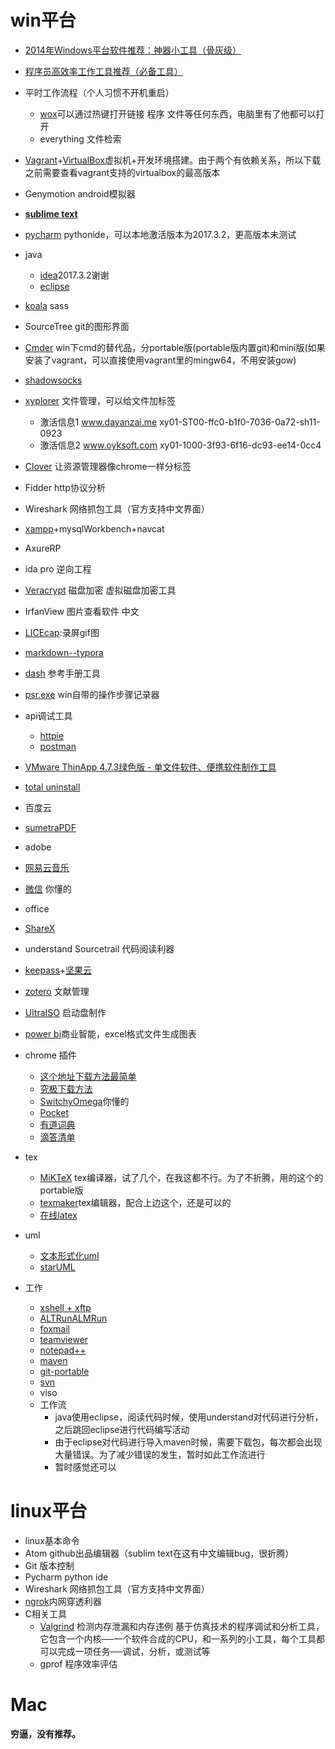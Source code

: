 # win平台

* [2014年Windows平台软件推荐：神器小工具（骨灰级）](http://www.tuicool.com/articles/fy2EnqJ)
* [程序员高效率工作工具推荐（必备工具）](http://m.blog.csdn.net/article/details?id=41697895)
* 平时工作流程（个人习惯不开机重启）
	* [wox](https://github.com/Wox-launcher/Wox)可以通过热键打开链接 程序 文件等任何东西，电脑里有了他都可以打开
	* everything 文件检索
* [Vagrant](https://www.vagrantup.com/)+[VirtualBox](https://www.virtualbox.org/)虚拟机+开发环境搭建。由于两个有依赖关系，所以下载之前需要查看vagrant支持的virtualbox的最高版本
* Genymotion android模拟器
* **[sublime text](https://www.sublimetext.com/3)**
* [pycharm](https://www.jetbrains.com/pycharm) pythonide，可以本地激活版本为2017.3.2，更高版本未测试
* java
	* [idea](https://www.jetbrains.com/idea/)2017.3.2谢谢
	* [eclipse](http://www.eclipse.org/downloads/eclipse-packages/)
* [koala](http://koala-app.com/index-zh.html) sass
* SourceTree git的图形界面
* [Cmder](http://cmder.net/) win下cmd的替代品，分portable版(portable版内置git)和mini版(如果安装了vagrant，可以直接使用vagrant里的mingw64，不用安装gow)
* [shadowsocks](https://github.com/shadowsocks/shadowsocks-windows/releases)
* [xyplorer](https://www.xyplorer.com/) 文件管理，可以给文件加标签
	* 激活信息1 www.dayanzai.me xy01-ST00-ffc0-b1f0-7036-0a72-sh11-0923
	* 激活信息2 www.oyksoft.com xy01-1000-3f93-6f16-dc93-ee14-0cc4
* [Clover](http://cn.ejie.me/download) 让资源管理器像chrome一样分标签
* Fidder http协议分析
* Wireshark 网络抓包工具（官方支持中文界面）
* [xampp](https://www.apachefriends.org/download.html)+mysqlWorkbench+navcat
* AxureRP
* ida pro 逆向工程
* [Veracrypt](https://www.veracrypt.fr/en/Downloads.html) 磁盘加密 虚拟磁盘加密工具
* IrfanView 图片查看软件 中文
* [LICEcap](http://www.cockos.com/licecap/):录屏gif图
* [markdown--typora](http://www.typora.io/#windows)
* [dash](https://upclinux.github.io/intro/07/docset/) 参考手册工具
* [psr.exe]() win自带的操作步骤记录器
* api调试工具
	* [httpie](https://httpie.org/docs)
	* [postman](https://www.getpostman.com)
* [VMware ThinApp 4.7.3绿色版 - 单文件软件、便携软件制作工具](http://www.portablesoft.org/vmware-thinapp/)
* [total uninstall](http://www.appcgn.com/total-uninstall-pro.html)
* 百度云
* [sumetraPDF](https://www.sumatrapdfreader.org/dl/SumatraPDF-3.1.2-64.zip)
* adobe
* [网易云音乐](https://music.163.com/api/pc/download/latest)
* [微信](http://dldir1.qq.com/weixin/Windows/WeChatSetup.exe) 你懂的
* office
* [ShareX](https://github.com/ShareX/ShareX/)
* understand Sourcetrail 代码阅读利器
* [keepass](https://keepass.info/)+[坚果云](https://www.jianguoyun.com/)
* [zotero](https://www.zotero.org/) 文献管理
* [UltraISO](https://cn.ultraiso.net/xiazai.html) 启动盘制作
* [power bi](https://powerbi.microsoft.com/en-us/downloads/)商业智能，excel格式文件生成图表

* chrome 插件
	* [这个地址下载方法最简单](https://www.crx4chrome.com/)
	* [究极下载方法](https://segmentfault.com/q/1010000002574198)
	* [SwitchyOmega](https://github.com/FelisCatus/SwitchyOmega/releases)你懂的
	* [Pocket]()
	* [有道词典]()
	* [滴答清单]()
* tex
	* [MiKTeX](https://miktex.org/portable) tex编译器，试了几个，在我这都不行。为了不折腾，用的这个的portable版
	* [texmaker](http://www.xm1math.net/texmaker/assets/files/)tex编辑器，配合上边这个，还是可以的
	* [在线latex](https://cn.sharelatex.com/)
* uml
	* [文本形式化uml](http://www.ffnn.nl/pages/articles/media/uml-diagrams-using-graphviz-dot.php)
	* [starUML](http://staruml.io/download)
* 工作
	* [xshell + xftp](https://www.portablesoft.org/xshell-xftp-legacy-versions/)
	* [ALTRun](https://github.com/etworker/ALTRun)[ALMRun](https://github.com/chenall/ALMRun)
	* [foxmail](http://www.foxmail.com/)
	* [teamviewer](https://www.teamviewer.com/en/download/windows/)
	* [notepad++](https://notepad-plus-plus.org/)
	* [maven](https://maven.apache.org/download.cgi)
	* [git-portable](https://git-scm.com/download/win)
	* [svn](https://tortoisesvn.net/downloads.zh.html)
	* viso
	* 工作流
		* java使用eclipse，阅读代码时候，使用understand对代码进行分析，之后跳回eclipse进行代码编写活动
		* 由于eclipse对代码进行导入maven时候，需要下载包，每次都会出现大量错误。为了减少错误的发生，暂时如此工作流进行
		* 暂时感觉还可以

# linux平台

* linux基本命令
* Atom github出品编辑器（sublim text在这有中文编辑bug，很折腾）
* Git 版本控制
* Pycharm python ide
* Wireshark 网络抓包工具（官方支持中文界面）
* [ngrok](http://dorole.com/tag/ngrok/)内网穿透利器
* C相关工具
    * [Valgrind](http://www.cnblogs.com/sunyubo/archive/2010/05/05/2282170.html) 检测内存泄漏和内存违例 基于仿真技术的程序调试和分析工具，它包含一个内核──一个软件合成的CPU，和一系列的小工具，每个工具都可以完成一项任务──调试，分析，或测试等
    * gprof 程序效率评估

# Mac

**穷逼，没有推荐。**
